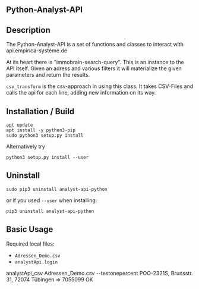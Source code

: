 Python-Analyst-API
----


Description
----
The Python-Analyst-API is a set of functions and classes to interact with api.empirica-systeme.de

At its heart there is "immobrain-search-query". This is an instance to the API itself. Given an adress and various filters it
will materialize the given parameters and return the results.

`csv_transform` is the csv-approach in using this class. It takes CSV-Files and calls the api for each line, adding new information on its way.


Installation / Build
----

```shell
apt update
apt install -y python3-pip
sudo python3 setup.py install
```

Alternatively try
```shell
python3 setup.py install --user
```


Uninstall
----

```shell
sudo pip3 uninstall analyst-api-python
```
or if you used `--user` when installing:
```shell
pip3 uninstall analyst-api-python
```


Basic Usage
----

Required local files:
- `Adressen_Demo.csv`
- `analystApi.login`

analystApi_csv Adressen_Demo.csv --testonepercent 
 POO-2321S, Brunsstr. 31, 72074 Tübingen => 7055099 OK
